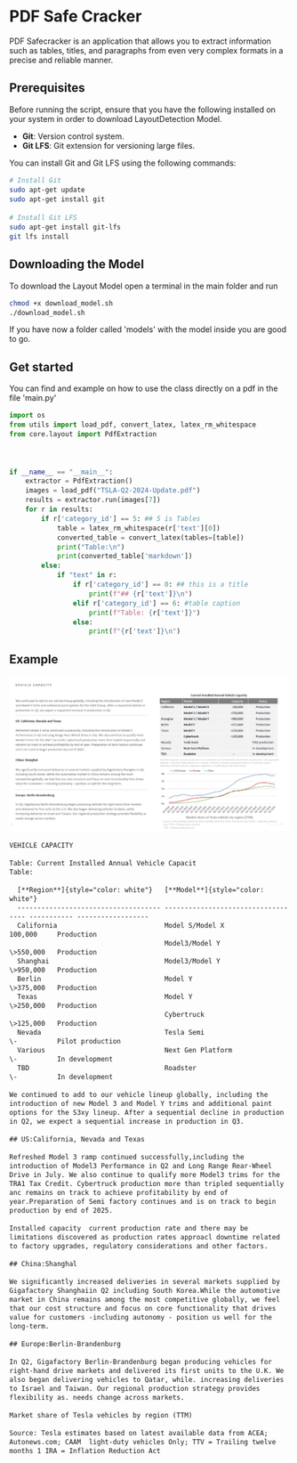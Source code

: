 # PDF Safe Cracker
PDF Safecracker is an application that allows you to extract information such as tables, titles, and paragraphs from even very complex formats in a precise and reliable manner.

## Prerequisites

Before running the script, ensure that you have the following installed on your system in order to download LayoutDetection Model. 

- **Git**: Version control system.
- **Git LFS**: Git extension for versioning large files.

You can install Git and Git LFS using the following commands:

```bash
# Install Git
sudo apt-get update
sudo apt-get install git

# Install Git LFS
sudo apt-get install git-lfs
git lfs install
```

## Downloading the Model

To download the Layout Model open a terminal in the main folder and run 

```bash
chmod +x download_model.sh
./download_model.sh
```

If you have now a folder called 'models' with the model inside you are good to go.

## Get started 

You can find and example on how to use the class directly on a pdf in the file 'main.py'

```python
import os
from utils import load_pdf, convert_latex, latex_rm_whitespace
from core.layout import PdfExtraction



if __name__ == "__main__":
    extractor = PdfExtraction()
    images = load_pdf("TSLA-Q2-2024-Update.pdf")
    results = extractor.run(images[7])
    for r in results:
        if r['category_id'] == 5: ## 5 is Tables
            table = latex_rm_whitespace(r['text'][0])
            converted_table = convert_latex(tables=[table])
            print("Table:\n")
            print(converted_table['markdown'])
        else:
            if "text" in r:
                if r['category_id'] == 0: ## this is a title
                    print(f"## {r['text']}\n")
                elif r['category_id'] == 6: #table caption
                    print(f"Table: {r['text']}")
                else:
                    print(f"{r['text']}\n")
```

## Example

![alt text](images/testla_doc_image.PNG)

```
VEHICLE CAPACITY 

Table: Current Installed Annual Vehicle Capacit 
Table:

  [**Region**]{style="color: white"}   [**Model**]{style="color: white"}               
  ------------------------------------ ----------------------------------- ----------- ------------------
  California                           Model S/Model X                     100,000     Production
                                       Model3/Model Y                      \>550,000   Production
  Shanghai                             Model3/Model Y                      \>950,000   Production
  Berlin                               Model Y                             \>375,000   Production
  Texas                                Model Y                             \>250,000   Production
                                       Cybertruck                          \>125,000   Production
  Nevada                               Tesla Semi                          \-          Pilot production
  Various                              Next Gen Platform                   \-          In development
  TBD                                  Roadster                            \-          In development

We continued to add to our vehicle lineup globally, including the introduction of new Model 3 and Model Y trims and additional paint options for the S3xy lineup. After a sequential decline in production in Q2, we expect a sequential increase in production in Q3. 

## US:California, Nevada and Texas 

Refreshed Model 3 ramp continued successfully,including the introduction of Model3 Performance in Q2 and Long Range Rear-Wheel Drive in July. We also continue to qualify more Model3 trims for the TRA1 Tax Credit. Cybertruck production more than tripled sequentially anc remains on track to achieve profitability by end of year.Preparation of Semi factory continues and is on track to begin production by end of 2025. 

Installed capacity  current production rate and there may be limitations discovered as production rates approacl downtime related to factory upgrades, regulatory considerations and other factors. 

## China:Shanghal 

We significantly increased deliveries in several markets supplied by Gigafactory Shanghaiin Q2 including South Korea.While the automotive market in China remains among the most competitive globally, we feel that our cost structure and focus on core functionality that drives value for customers -including autonomy - position us well for the long-term. 

## Europe:Berlin-Brandenburg 

In Q2, Gigafactory Berlin-Brandenburg began producing vehicles for right-hand drive markets and delivered its first units to the U.K. We also began delivering vehicles to Qatar, while. increasing deliveries to Israel and Taiwan. Our regional production strategy provides flexibility as. needs change across markets. 

Market share of Tesla vehicles by region (TTM) 

Source: Tesla estimates based on latest available data from ACEA; Autonews.com; CAAM  light-duty vehicles Only; TTV = Trailing twelve months 1 IRA = Inflation Reduction Act 
```